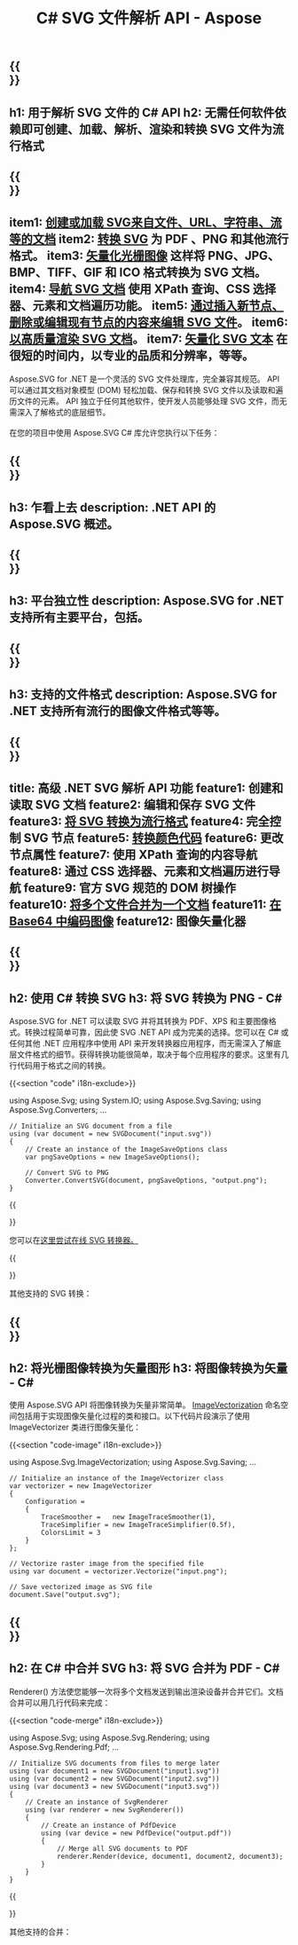 ﻿---
translation: true
template: /templates/_template-net.md
title: C# SVG 文件解析 API - Aspose
weight: 20
url: /net/
description: C# .NET SVG 库，用于加载文件、读取和遍历元素并将 SVG 转换为 PDF、XPS 和图像格式
---

{{<section banner>}}
---
h1: 用于解析 SVG 文件的 C# API
h2: 无需任何软件依赖即可创建、加载、解析、渲染和转换 SVG 文件为流行格式
---

{{<section overview>}}
---
item1: <a href="https://docs.aspose.com/svg/net/how-to-work-with-aspose-svg-api/creating-loading-documents/" target="_blank">创建或加载 SVG来自文件、URL、字符串、流等的文档</a>
item2: <a href="https://docs.aspose.com/svg/net/how-to-work-with-aspose-svg-api/converting/" target="_blank">转换 SVG</a> 为 PDF 、PNG 和其他流行格式。
item3: <a href="https://docs.aspose.com/svg/net/how-to-work-with-aspose-svg-api/vectorization/" target="_blank">矢量化光栅图像</a> 这样将 PNG、JPG、BMP、TIFF、GIF 和 ICO 格式转换为 SVG 文档。
item4: <a href="https://docs.aspose.com/svg/net/how-to-work-with-aspose-svg-api/navigation-inspection/" target="_blank">导航 SVG 文档</a > 使用 XPath 查询、CSS 选择器、元素和文档遍历功能。
item5: <a href="https://docs.aspose.com/svg/net/how-to-work-with-aspose-svg-api/how-to-edit-svg-documents/" target="_blank">通过插入新节点、删除或编辑现有节点的内容来编辑 SVG 文件</a>。
item6: <a href="https://docs.aspose.com/svg/net/how-to-work-with-aspose-svg-api/how-to-merge-svg-files/" target="_blank">以高质量渲染 SVG 文档</a>。
item7: <a href="https://docs.aspose.com/svg/net/how-to-work-with-aspose-svg-api/text-vectorization/" target="_blank">矢量化 SVG 文本</a > 在很短的时间内，以专业的品质和分辨率，等等。
---

Aspose.SVG for .NET 是一个灵活的 SVG 文件处理库，完全兼容其规范。 API 可以通过其文档对象模型 (DOM) 轻松加载、保存和转换 SVG 文件以及读取和遍历文件的元素。 API 独立于任何其他软件，使开发人员能够处理 SVG 文件，而无需深入了解格式的底层细节。<br><br>
在您的项目中使用 Aspose.SVG C# 库允许您执行以下任务：

{{<section glance>}}
---
h3: 乍看上去
description: .NET API 的 Aspose.SVG 概述。
---

{{<section platform>}}
---
h3: 平台独立性
description: Aspose.SVG for .NET 支持所有主要平台，包括。
---

{{<section formats>}}
---
h3: 支持的文件格式
description: Aspose.SVG for .NET 支持所有流行的图像文件格式等等。
---

{{<section feature>}}
---
title: 高级 .NET SVG 解析 API 功能
feature1: 创建和读取 SVG 文档
feature2: 编辑和保存 SVG 文件
feature3: <a href="/svg/{{lang.url-fragment}}net/conversion/">将 SVG 转换为流行格式</a>
feature4: 完全控制 SVG 节点
feature5: <a href="/svg/{{lang.url-fragment}}net/color-converter/">转换颜色代码</a>
feature6: 更改节点属性
feature7: 使用 XPath 查询的内容导航
feature8: 通过 CSS 选择器、元素和文档遍历进行导航
feature9: 官方 SVG 规范的 DOM 树操作
feature10: <a href="/svg/{{lang.url-fragment}}net/merger/">将多个文件合并为一个文档</a>
feature11: <a href="/svg/{{lang.url-fragment}}net/encoder/">在 Base64 中编码图像</a>
feature12: 图像矢量化器
---

{{<section converter>}}
---
h2: 使用 C# 转换 SVG
h3: 将 SVG 转换为 PNG - C#
---
   
Aspose.SVG for .NET 可以读取 SVG 并将其转换为 PDF、XPS 和主要图像格式。转换过程简单可靠，因此使 SVG .NET API 成为完美的选择。您可以在 C# 或任何其他 .NET 应用程序中使用 API 来开发转换器应用程序，而无需深入了解底层文件格式的细节。获得转换功能很简单，取决于每个应用程序的要求。这里有几行代码用于格式之间的转换。


{{<section "code" i18n-exclude>}}
     
using Aspose.Svg;
using System.IO;
using Aspose.Svg.Saving;
using Aspose.Svg.Converters;
...
    
    // Initialize an SVG document from a file
    using (var document = new SVGDocument("input.svg"))
    {
    	// Create an instance of the ImageSaveOptions class
    	var pngSaveOptions = new ImageSaveOptions();    
    
        // Convert SVG to PNG
    	Converter.ConvertSVG(document, pngSaveOptions, "output.png");
    }

{{<section online-converters>}}

您可以在<a href="https://products.aspose.app/svg/conversion/svg" target="_blank">这里尝试在线 SVG 转换器。</a>

{{<section other-converters>}}

其他支持的 SVG 转换：

{{<section image-vector>}}
---
h2: 将光栅图像转换为矢量图形
h3: 将图像转换为矢量 - C#
---

使用 Aspose.SVG API 将图像转换为矢量非常简单。 <a href="https://reference.aspose.com/svg/net/aspose.svg.imagevectorization/" target="_blank">ImageVectorization</a> 命名空间包括用于实现图像矢量化过程的类和接口。以下代码片段演示了使用 ImageVectorizer 类进行图像矢量化：

{{<section "code-image" i18n-exclude>}}
     
using Aspose.Svg.ImageVectorization;
using Aspose.Svg.Saving;
...
    
	// Initialize an instance of the ImageVectorizer class
	var vectorizer = new ImageVectorizer
	{
		Configuration = 
		{
			TraceSmoother =   new ImageTraceSmoother(1),
			TraceSimplifier = new ImageTraceSimplifier(0.5f),
			ColorsLimit = 3
		}
	};
	
	// Vectorize raster image from the specified file
	using var document = vectorizer.Vectorize("input.png");
	
	// Save vectorized image as SVG file 
	document.Save("output.svg");

{{<section merge>}}
---
h2: 在 C# 中合并 SVG
h3: 将 SVG 合并为 PDF - C#
---	
	
Renderer() 方法使您能够一次将多个文档发送到输出渲染设备并合并它们。文档合并可以用几行代码来完成：

{{<section "code-merge" i18n-exclude>}}
     
using Aspose.Svg;
using Aspose.Svg.Rendering;
using Aspose.Svg.Rendering.Pdf;
...   
	
	// Initialize SVG documents from files to merge later
	using (var document1 = new SVGDocument("input1.svg"))
	using (var document2 = new SVGDocument("input2.svg"))
	using (var document3 = new SVGDocument("input3.svg"))
	{
		// Create an instance of SvgRenderer
		using (var renderer = new SvgRenderer())
		{
			// Create an instance of PdfDevice
			using (var device = new PdfDevice("output.pdf"))
			{
				// Merge all SVG documents to PDF
				renderer.Render(device, document1, document2, document3);
			}
		}
	}

{{<section other-mergers>}}	

其他支持的合并：